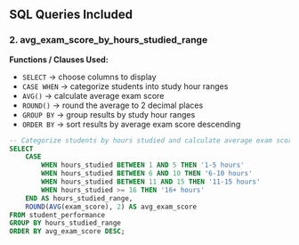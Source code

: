## SQL Queries Included
### 2. avg_exam_score_by_hours_studied_range
**Functions / Clauses Used:**  
- `SELECT` → choose columns to display  
- `CASE WHEN` → categorize students into study hour ranges  
- `AVG()` → calculate average exam score  
- `ROUND()` → round the average to 2 decimal places  
- `GROUP BY` → group results by study hour ranges  
- `ORDER BY` → sort results by average exam score descending  

```sql
-- Categorize students by hours studied and calculate average exam score for each range
SELECT
    CASE
        WHEN hours_studied BETWEEN 1 AND 5 THEN '1-5 hours'
        WHEN hours_studied BETWEEN 6 AND 10 THEN '6-10 hours'
        WHEN hours_studied BETWEEN 11 AND 15 THEN '11-15 hours'
        WHEN hours_studied >= 16 THEN '16+ hours'
    END AS hours_studied_range,
    ROUND(AVG(exam_score), 2) AS avg_exam_score
FROM student_performance
GROUP BY hours_studied_range
ORDER BY avg_exam_score DESC;
